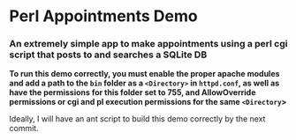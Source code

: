 # Perl Appointments Demo

### An extremely simple app to make appointments using a perl cgi script that posts to and searches a SQLite DB

**To run this demo correctly, you must enable the proper apache modules and add a path to the `bin` folder as a `<Directory>` in `httpd.conf`, as well as have the permissions for this folder set to 755, and AllowOverride permissions or cgi and pl execution permissions for the same `<Directory`>**

Ideally, I will have an ant script to build this demo correctly by the next commit.